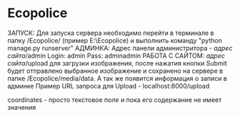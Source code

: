 # Ecopolice
ЗАПУСК: Для запуска сервера необходимо перейти в терминале в папку /Ecopolice/ (пример E:\Ecopolice\) и выполнить команду "python manage.py runserver"
АДМИНКА: Адрес панели администритора - *адрес сайта*/admin Login: admin Pass: adminadmin
РАБОТА С САЙТОМ: *адрес сайта*/upload для загрузки изображения, после нажатия кнопки Submit будет отправлено выбранное изображение и сохранено на сервере в папке /Ecopolice/media/data. А так же появится информация о записи в админке
Пример URL запроса для Upload - localhost:8000/upload

coordinates - просто текстовое поле и пока его содержание не имеет значения
